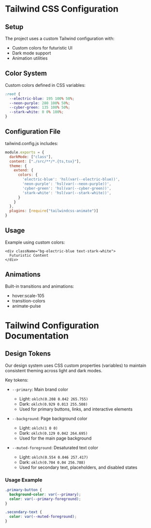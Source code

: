 # Tailwind CSS Configuration

## Setup

The project uses a custom Tailwind configuration with:
- Custom colors for futuristic UI
- Dark mode support
- Animation utilities

## Color System

Custom colors defined in CSS variables:
```css
:root {
  --electric-blue: 195 100% 50%;
  --neon-purple: 280 100% 50%;
  --cyber-green: 135 100% 50%;
  --stark-white: 0 0% 100%;
}
```

## Configuration File

tailwind.config.js includes:
```js
module.exports = {
  darkMode: ["class"],
  content: ["./src/**/*.{ts,tsx}"],
  theme: {
    extend: {
      colors: {
        'electric-blue': 'hsl(var(--electric-blue))',
        'neon-purple': 'hsl(var(--neon-purple))',
        'cyber-green': 'hsl(var(--cyber-green))',
        'stark-white': 'hsl(var(--stark-white))',
      }
    }
  },
  plugins: [require("tailwindcss-animate")]
}
```

## Usage

Example using custom colors:
```tsx
<div className="bg-electric-blue text-stark-white">
  Futuristic Content
</div>
```

## Animations

Built-in transitions and animations:
- hover:scale-105
- transition-colors
- animate-pulse

# Tailwind Configuration Documentation

## Design Tokens

Our design system uses CSS custom properties (variables) to maintain consistent theming across light and dark modes.

Key tokens:

- `--primary`: Main brand color
  - Light: `oklch(0.208 0.042 265.755)`
  - Dark: `oklch(0.929 0.013 255.508)`
  - Used for primary buttons, links, and interactive elements

- `--background`: Page background color
  - Light: `oklch(1 0 0)`
  - Dark: `oklch(0.129 0.042 264.695)`
  - Used for the main page background

- `--muted-foreground`: Desaturated text color
  - Light: `oklch(0.554 0.046 257.417)`
  - Dark: `oklch(0.704 0.04 256.788)`
  - Used for secondary text, placeholders, and disabled states

### Usage Example

```css
.primary-button {
  background-color: var(--primary);
  color: var(--primary-foreground);
}

.secondary-text {
  color: var(--muted-foreground);
}
```

